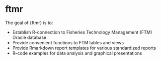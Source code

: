 
<!-- README.md is generated from README.Rmd. Please edit that file -->

# ftmr

<!-- badges: start -->
<!-- badges: end -->

The goal of {ftmr} is to:

-   Establish R-connection to Fisheries Technology Management (FTM)
    Oracle database
-   Provide convenient functions to FTM tables and views
-   Provide Rmarkdown report templates for various standardized reports
-   R-code examples for data analysis and graphical presentations
